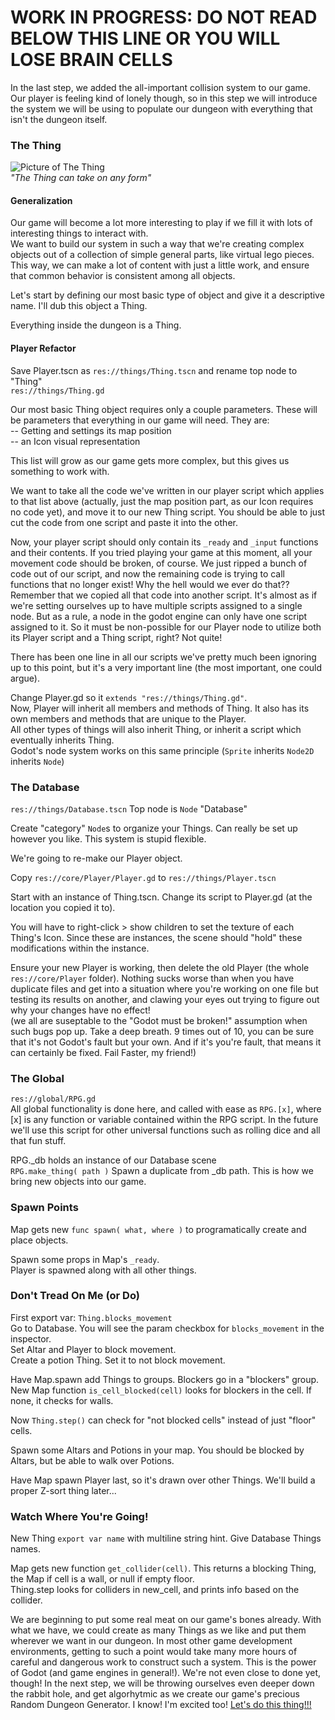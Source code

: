 <!--
.. title: Step 3: Enter The Thing
.. slug: step-3-things
.. date: 2017-06-19 04:00:00 UTC
.. type: text
-->

# WORK IN PROGRESS: DO NOT READ BELOW THIS LINE OR YOU WILL LOSE BRAIN CELLS

In the last step, we added the all-important collision system to our game. Our player is feeling kind of lonely though, so in this step we will introduce the system we will be using to populate our dungeon with everything that isn't the dungeon itself.  


### The Thing
![Picture of The Thing](url)  
*"The Thing can take on any form"*  
#### Generalization
Our game will become a lot more interesting to play if we fill it with lots of interesting things to interact with.  
We want to build our system in such a way that we're creating complex objects out of a collection of simple general parts, like virtual lego pieces.  
This way, we can make a lot of content with just a little work, and ensure that common behavior is consistent among all objects.  

Let's start by defining our most basic type of object and give it a descriptive name. I'll dub this object a Thing. 

Everything inside the dungeon is a Thing.  

#### Player Refactor
Save Player.tscn as `res://things/Thing.tscn` and rename top node to "Thing"  
`res://things/Thing.gd`  

Our most basic Thing object requires only a couple parameters. These will be parameters that everything in our game will need. They are:  
-- Getting and settings its map position  
-- an Icon visual representation  

This list will grow as our game gets more complex, but this gives us something to work with.  

We want to take all the code we've written in our player script which applies to that list above (actually, just the map position part, as our Icon requires no code yet), and move it to our new Thing script. You should be able to just cut the code from one script and paste it into the other.  

Now, your player script should only contain its `_ready` and `_input` functions and their contents. If you tried playing your game at this moment, all your movement code should be broken, of course. We just ripped a bunch of code out of our script, and now the remaining code is trying to call functions that no longer exist! Why the hell would we ever do that??  
Remember that we copied all that code into another script. It's almost as if we're setting ourselves up to have multiple scripts assigned to a single node. But as a rule, a node in the godot engine can only have one script assigned to it. So it must be non-possible for our Player node to utilize both its Player script and a Thing script, right? Not quite!  

There has been one line in all our scripts we've pretty much been ignoring up to this point, but it's a very important line (the most important, one could argue).  

Change Player.gd so it `extends "res://things/Thing.gd"`.  
Now, Player will inherit all members and methods of Thing. It also has its own members and methods that are unique to the Player.  
All other types of things will also inherit Thing, or inherit a script which eventually inherits Thing.  
Godot's node system works on this same principle (`Sprite` inherits `Node2D` inherits `Node`)  



### The Database
`res://things/Database.tscn`  Top node is `Node` "Database"  

Create "category" `Node`s to organize your Things. Can really be set up however you like. This system is stupid flexible.  

We're going to re-make our Player object.  

Copy `res://core/Player/Player.gd` to `res://things/Player.tscn`  

Start with an instance of Thing.tscn. Change its script to Player.gd (at the location you copied it to).  

You will have to right-click > show children to set the texture of each Thing's Icon. Since these are instances, the scene should "hold" these modifications within the instance.  

Ensure your new Player is working, then delete the old Player (the whole `res://core/Player` folder).  Nothing sucks worse than when you have duplicate files and get into a situation where you're working on one file but testing its results on another, and clawing your eyes out trying to figure out why your changes have no effect!  
(we all are suseptable to the "Godot must be broken!" assumption when such bugs pop up. Take a deep breath. 9 times out of 10, you can be sure that it's not Godot's fault but your own. And if it's you're fault, that means it can certainly be fixed. Fail Faster, my friend!)  


### The Global
`res://global/RPG.gd`  
All global functionality is done here, and called with ease as `RPG.[x]`, where [x] is any function or variable contained within the RPG script. In the future we'll use this script for other universal functions such as rolling dice and all that fun stuff.  
  
RPG._db holds an instance of our Database scene  
`RPG.make_thing( path )` Spawn a duplicate from _db path. This is how we bring new objects into our game.  


### Spawn Points
Map gets new `func spawn( what, where )` to programatically create and place objects.  

Spawn some props in Map's `_ready`.  
Player is spawned along with all other things.  

### Don't Tread On Me (or Do)
First export var: `Thing.blocks_movement`  
Go to Database. You will see the param checkbox for `blocks_movement` in the inspector.   
Set Altar and Player to block movement.  
Create a potion Thing. Set it to not block movement.  

Have Map.spawn add Things to groups. Blockers go in a "blockers" group.  
New Map function `is_cell_blocked(cell)` looks for blockers in the cell. If none, it checks for walls.  

Now `Thing.step()` can check for "not blocked cells" instead of just "floor" cells.  

Spawn some Altars and Potions in your map. You should be blocked by Altars, but be able to walk over Potions.  

Have Map spawn Player last, so it's drawn over other Things. We'll build a proper Z-sort thing later...  


### Watch Where You're Going!
New Thing `export var name` with multiline string hint.  Give Database Things names.  

Map gets new function `get_collider(cell)`. This returns a blocking Thing, the Map if cell is a wall, or null if empty floor.  
Thing.step looks for colliders in new_cell, and prints info based on the collider.  


We are beginning to put some real meat on our game's bones already. With what we have, we could create as many Things as we like and put them wherever we want in our dungeon. In most other game development environments, getting to such a point would take many more hours of careful and dangerous work to construct such a system. This is the power of Godot (and game engines in general!). We're not even close to done yet, though! In the next step, we will be throwing ourselves even deeper down the rabbit hole, and get algorhytmic as we create our game's precious Random Dungeon Generator. I know! I'm excited too!  [Let's do this thing!!!](../step-4-dungeongen.html)  

